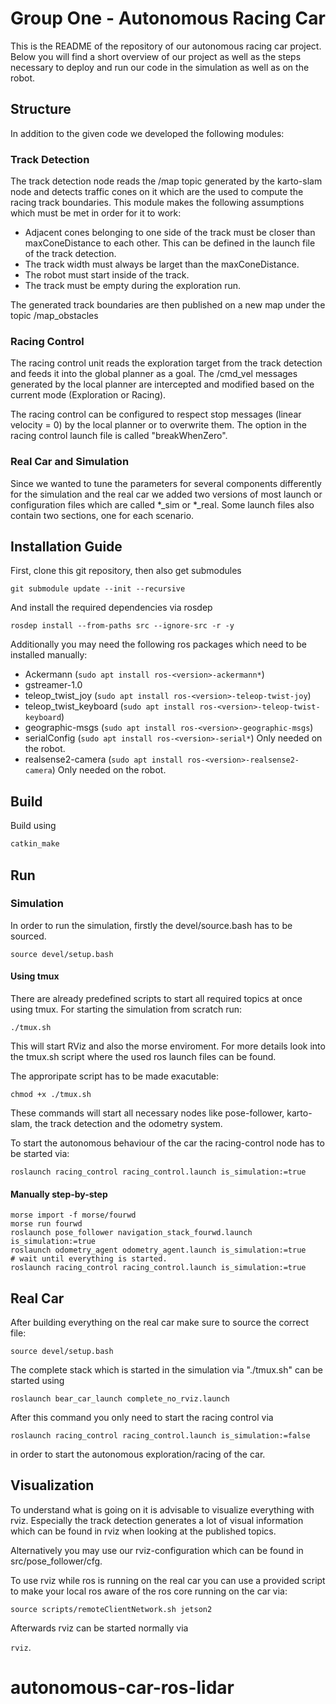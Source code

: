 # Group One - Autonomous Racing Car

This is the README of the repository of our autonomous racing car project. Below you will find a short overview of our project as well as the steps necessary to deploy and run our code in the simulation as well as on the robot.

## Structure

In addition to the given code we developed the following modules:

### Track Detection

The track detection node reads the /map topic generated by the karto-slam node and detects traffic cones on it which are the used to compute the racing track boundaries.
This module makes the following assumptions which must be met in order for it to work:

* Adjacent cones belonging to one side of the track must be closer than maxConeDistance to each other. This can be defined in the launch file of the track detection.
* The track width must always be larget than the maxConeDistance.
* The robot must start inside of the track.
* The track must be empty during the exploration run.

The generated track boundaries are then published on a new map under the topic /map_obstacles

### Racing Control

The racing control unit reads the exploration target from the track detection and feeds it into the global planner as a goal. The /cmd_vel messages generated by the local planner are intercepted and modified based on the current mode (Exploration or Racing).

The racing control can be configured to respect stop messages (linear velocity = 0) by the local planner or to overwrite them. The option in the racing control launch file is called "breakWhenZero".

### Real Car and Simulation

Since we wanted to tune the parameters for several components differently for the simulation and the real car we added two versions of most launch or configuration files which are called *_sim or *_real. Some launch files also contain two sections, one for each scenario.

## Installation Guide

First, clone this git repository, then also get submodules

`git submodule update --init --recursive`

And install the required dependencies via rosdep

`rosdep install --from-paths src --ignore-src -r -y`

Additionally you may need the following ros packages which need to be installed manually:

- Ackermann (`sudo apt install ros-<version>-ackermann*`)
- gstreamer-1.0
- teleop_twist_joy (`sudo apt install ros-<version>-teleop-twist-joy`)
- teleop_twist_keyboard (`sudo apt install ros-<version>-teleop-twist-keyboard`)
- geographic-msgs (`sudo apt install ros-<version>-geographic-msgs`)
- serialConfig (`sudo apt install ros-<version>-serial*`) Only needed on the robot.
- realsense2-camera (`sudo apt install ros-<version>-realsense2-camera`) Only needed on the robot.

## Build

Build using 
```bash
catkin_make
```

## Run

### Simulation
In order to run the simulation, firstly the devel/source.bash has to be sourced.

`source devel/setup.bash`

#### Using tmux

There are already predefined scripts to start all required topics at once using tmux. 
For starting the simulation from scratch run:

`./tmux.sh`

This will start RViz and also the morse enviroment. For more details look into the tmux.sh script where the used ros launch files can be found.

The approripate script has to be made exacutable:

`chmod +x ./tmux.sh`

These commands will start all necessary nodes like pose-follower, karto-slam, the track detection and the odometry system.

To start the autonomous behaviour of the car the racing-control node has to be started via:

`roslaunch racing_control racing_control.launch is_simulation:=true`

#### Manually step-by-step

```
morse import -f morse/fourwd
morse run fourwd
roslaunch pose_follower navigation_stack_fourwd.launch is_simulation:=true
roslaunch odometry_agent odometry_agent.launch is_simulation:=true
# wait until everything is started.
roslaunch racing_control racing_control.launch is_simulation:=true
```

## Real Car
After building everything on the real car make sure to source the correct file:

`source devel/setup.bash`

The complete stack which is started in the simulation via "./tmux.sh" can be started using

`roslaunch bear_car_launch complete_no_rviz.launch `

After this command you only need to start the racing control via

`roslaunch racing_control racing_control.launch is_simulation:=false` 

in order to start the autonomous exploration/racing of the car.

## Visualization
To understand what is going on it is advisable to visualize everything with rviz. Especially the track detection generates a lot of visual information which can be found in rviz when looking at the published topics.

Alternatively you may use our rviz-configuration which can be found in src/pose_follower/cfg.

To use rviz while ros is running on the real car you can use a provided script to make your local ros aware of the ros core running on the car via:

`source scripts/remoteClientNetwork.sh jetson2`

Afterwards rviz can be started normally via 

`rviz`.
# autonomous-car-ros-lidar
